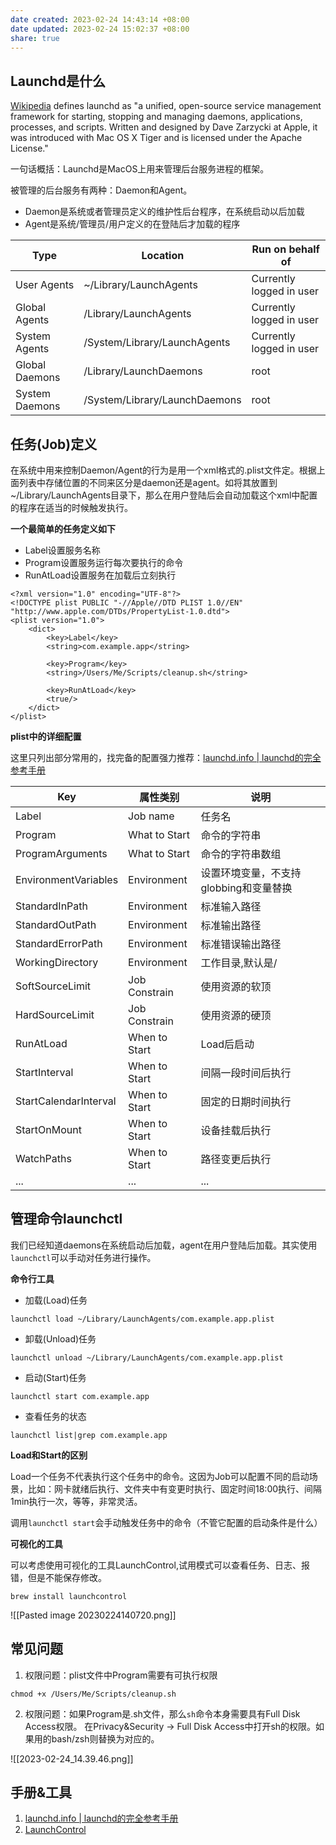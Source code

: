 ```yaml
---
date created: 2023-02-24 14:43:14 +08:00
date updated: 2023-02-24 15:02:37 +08:00
share: true
---
```

## Launchd是什么

[Wikipedia](http://en.wikipedia.org/wiki/Launchd) defines launchd as "a unified, open-source service management framework for starting, stopping and managing daemons, applications, processes, and scripts. Written and designed by Dave Zarzycki at Apple, it was introduced with Mac OS X Tiger and is licensed under the Apache License."

一句话概括：Launchd是MacOS上用来管理后台服务进程的框架。

被管理的后台服务有两种：Daemon和Agent。
- Daemon是系统或者管理员定义的维护性后台程序，在系统启动以后加载
- Agent是系统/管理员/用户定义的在登陆后才加载的程序

| Type           | Location                      | Run on behalf of         |
| -------------- | ----------------------------- | ------------------------ |
| User Agents    | ~/Library/LaunchAgents        | Currently logged in user |
| Global Agents  | /Library/LaunchAgents         | Currently logged in user |
| System Agents  | /System/Library/LaunchAgents  | Currently logged in user |
| Global Daemons | /Library/LaunchDaemons        | root                     |
| System Daemons | /System/Library/LaunchDaemons | root                     |

## 任务(Job)定义

在系统中用来控制Daemon/Agent的行为是用一个xml格式的.plist文件定。根据上面列表中存储位置的不同来区分是daemon还是agent。如将其放置到~/Library/LaunchAgents目录下，那么在用户登陆后会自动加载这个xml中配置的程序在适当的时候触发执行。

**一个最简单的任务定义如下**

- Label设置服务名称
- Program设置服务运行每次要执行的命令
- RunAtLoad设置服务在加载后立刻执行

```
<?xml version="1.0" encoding="UTF-8"?> 
<!DOCTYPE plist PUBLIC "-//Apple//DTD PLIST 1.0//EN" "http://www.apple.com/DTDs/PropertyList-1.0.dtd"> 
<plist version="1.0"> 
	<dict> 
		<key>Label</key> 
		<string>com.example.app</string> 
		
		<key>Program</key>
		<string>/Users/Me/Scripts/cleanup.sh</string> 
		
		<key>RunAtLoad</key> 
		<true/> 
	</dict> 
</plist>
```

**plist中的详细配置**

这里只列出部分常用的，找完备的配置强力推荐：[launchd.info | launchd的完全参考手册](https://www.launchd.info/)

| Key                   | 属性类别      | 说明                                   |
| --------------------- | ------------- | -------------------------------------- |
| Label                 | Job name      | 任务名                                 |
| Program               | What to Start | 命令的字符串                           |
| ProgramArguments      | What to Start | 命令的字符串数组                       |
| EnvironmentVariables  | Environment   | 设置环境变量，不支持globbing和变量替换 |
| StandardInPath        | Environment   | 标准输入路径                           |
| StandardOutPath       | Environment   | 标准输出路径                           |
| StandardErrorPath     | Environment   | 标准错误输出路径                       |
| WorkingDirectory      | Environment   | 工作目录,默认是/                       |
| SoftSourceLimit       | Job Constrain | 使用资源的软顶                         |
| HardSourceLimit       | Job Constrain | 使用资源的硬顶                         |
| RunAtLoad             | When to Start | Load后启动                             |
| StartInterval         | When to Start | 间隔一段时间后执行                     |
| StartCalendarInterval | When to Start | 固定的日期时间执行                     |
| StartOnMount          | When to Start | 设备挂载后执行                         |
| WatchPaths            | When to Start | 路径变更后执行                         |
| ...                   | ...           | ...                                    |

## 管理命令launchctl

我们已经知道daemons在系统启动后加载，agent在用户登陆后加载。其实使用`launchctl`可以手动对任务进行操作。

**命令行工具**

- 加载(Load)任务
```
launchctl load ~/Library/LaunchAgents/com.example.app.plist
```
- 卸载(Unload)任务
```
launchctl unload ~/Library/LaunchAgents/com.example.app.plist
```
- 启动(Start)任务
```
launchctl start com.example.app
```
- 查看任务的状态
```
launchctl list|grep com.example.app
```

**Load和Start的区别**

Load一个任务不代表执行这个任务中的命令。这因为Job可以配置不同的启动场景，比如：网卡就绪后执行、文件夹中有变更时执行、固定时间18:00执行、间隔1min执行一次，等等，非常灵活。

调用`launchctl start`会手动触发任务中的命令（不管它配置的启动条件是什么）

**可视化的工具**

可以考虑使用可视化的工具LaunchControl,试用模式可以查看任务、日志、报错，但是不能保存修改。

```
brew install launchcontrol
```

![[Pasted image 20230224140720.png]]

## 常见问题

1. 权限问题：plist文件中Program需要有可执行权限

```
chmod +x /Users/Me/Scripts/cleanup.sh
```

2. 权限问题：如果Program是.sh文件，那么`sh`命令本身需要具有Full Disk Access权限。
在Privacy&Security -> Full Disk Access中打开sh的权限。如果用的bash/zsh则替换为对应的。

![[2023-02-24_14.39.46.png]]

## 手册&工具

1. [launchd.info | launchd的完全参考手册](https://www.launchd.info/)
2. [LaunchControl](https://www.soma-zone.com/LaunchControl/)
